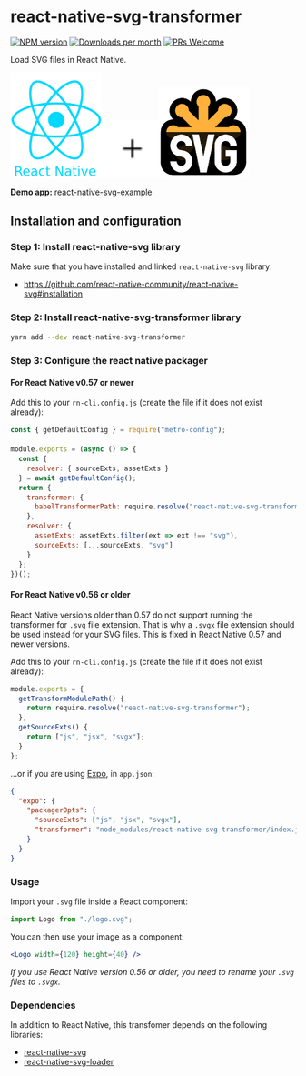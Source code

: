 # react-native-svg-transformer

[![NPM version](http://img.shields.io/npm/v/react-native-svg-transformer.svg)](https://www.npmjs.org/package/react-native-svg-transformer)
[![Downloads per month](https://img.shields.io/npm/dm/react-native-svg-transformer.svg)](http://npmcharts.com/compare/react-native-svg-transformer?periodLength=30)
[![PRs Welcome](https://img.shields.io/badge/PRs-welcome-brightgreen.svg)](https://egghead.io/courses/how-to-contribute-to-an-open-source-project-on-github)

Load SVG files in React Native.

<a href="https://facebook.github.io/react-native/"><img src="images/react-native-logo.png" width="160"></a><img src="images/plus.svg" width="100"><img src="images/svg-logo.svg" width="160">

**Demo app:** [react-native-svg-example](https://github.com/kristerkari/react-native-svg-example)

## Installation and configuration

### Step 1: Install react-native-svg library

Make sure that you have installed and linked `react-native-svg` library:

- https://github.com/react-native-community/react-native-svg#installation

### Step 2: Install react-native-svg-transformer library

```sh
yarn add --dev react-native-svg-transformer
```

### Step 3: Configure the react native packager

#### For React Native v0.57 or newer

Add this to your `rn-cli.config.js` (create the file if it does not exist already):

```js
const { getDefaultConfig } = require("metro-config");

module.exports = (async () => {
  const {
    resolver: { sourceExts, assetExts }
  } = await getDefaultConfig();
  return {
    transformer: {
      babelTransformerPath: require.resolve("react-native-svg-transformer")
    },
    resolver: {
      assetExts: assetExts.filter(ext => ext !== "svg"),
      sourceExts: [...sourceExts, "svg"]
    }
  };
})();
```

#### For React Native v0.56 or older

React Native versions older than 0.57 do not support running the transformer for `.svg` file extension. That is why a `.svgx` file extension should be used instead for your SVG files. This is fixed in React Native 0.57 and newer versions.

Add this to your `rn-cli.config.js` (create the file if it does not exist already):

```js
module.exports = {
  getTransformModulePath() {
    return require.resolve("react-native-svg-transformer");
  },
  getSourceExts() {
    return ["js", "jsx", "svgx"];
  }
};
```

...or if you are using [Expo](https://expo.io/), in `app.json`:

```json
{
  "expo": {
    "packagerOpts": {
      "sourceExts": ["js", "jsx", "svgx"],
      "transformer": "node_modules/react-native-svg-transformer/index.js"
    }
  }
}
```

### Usage

Import your `.svg` file inside a React component:

```jsx
import Logo from "./logo.svg";
```

You can then use your image as a component:

```jsx
<Logo width={120} height={40} />
```

_If you use React Native version 0.56 or older, you need to rename your `.svg` files to `.svgx`._

### Dependencies

In addition to React Native, this transfomer depends on the following libraries:

- [react-native-svg](https://github.com/magicismight/react-native-svg#readme)
- [react-native-svg-loader](https://github.com/unimonkiez/react-native-svg-loader)
